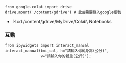 ```
from google.colab import drive
drive.mount('/content/gdrive') # 此處需要登入google帳號
```
* %cd /content/gdrive/MyDrive/Colab\ Notebooks
### 互動
```
from ipywidgets import interact_manual
interact_manual(bmi_cal, h="請輸入你的身高(公分)",
                w="請輸入你的體重(公斤)");
```
